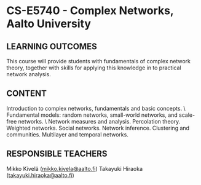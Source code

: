 # CS-E5740 - Complex Networks, Aalto University

## LEARNING OUTCOMES
This course will provide students with fundamentals of complex network theory, together with skills for applying this knowledge in to practical network analysis.

## CONTENT
Introduction to complex networks, fundamentals and basic concepts. \\
Fundamental models: random networks, small-world networks, and scale-free networks. \\
Network measures and analysis. 
Percolation theory. 
Weighted networks. 
Social networks. 
Network inference. 
Clustering and communities.
Multilayer and temporal networks.

## RESPONSIBLE TEACHERS
Mikko Kivelä (mikko.kivela@aalto.fi)
Takayuki Hiraoka (takayuki.hiraoka@aalto.fi)






